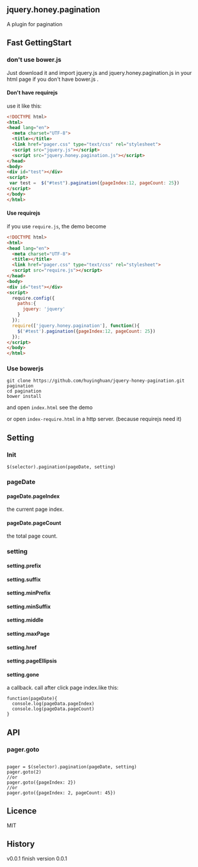 jquery.honey.pagination
------------
A plugin for pagination

## Fast GettingStart

### don't use bower.js
Just download it and import jquery.js and jquery.honey.pagination.js in your html page if you don't have bower.js .

#### Don't have requirejs
use it like this:

```html
<!DOCTYPE html>
<html>
<head lang="en">
  <meta charset="UTF-8">
  <title></title>
  <link href="pager.css" type="text/css" rel="stylesheet">
  <script src="jquery.js"></script>
  <script src="jquery.honey.pagination.js"></script>
</head>
<body>
<div id="test"></div>
<script>
 var test =  $("#test").pagination({pageIndex:12, pageCount: 25})
</script>
</body>
</html>
```
#### Use requirejs
if you use ```require.js```, the demo become
```html
<!DOCTYPE html>
<html>
<head lang="en">
  <meta charset="UTF-8">
  <title></title>
  <link href="pager.css" type="text/css" rel="stylesheet">
  <script src="require.js"></script>
</head>
<body>
<div id="test"></div>
<script>
  require.config({
    paths:{
      jquery: 'jquery'
    }
  });
  require(['jquery.honey.pagination'], function(){
    $('#test').pagination({pageIndex:12, pageCount: 25})
  });
</script>
</body>
</html>
```

### Use bowerjs

```shell
git clone https://github.com/huyinghuan/jquery-honey-pagination.git pagination
cd pagination
bower install
```
and open ```index.html``` see the demo

or open ```index-require.html``` in a http server. (because requirejs need it)

## Setting

### Init

```
$(selector).pagination(pageDate, setting)
```

### pageDate

#### pageDate.pageIndex

the current page index.

#### pageDate.pageCount

the total page count.

### setting

#### setting.prefix
#### setting.suffix
#### setting.minPrefix
#### setting.minSuffix
#### setting.middle
#### setting.maxPage
#### setting.href
#### setting.pageEllipsis

#### setting.gone
a callback. call after click page index.like this:
```
function(pageDate){
  console.log(pageData.pageIndex)
  console.log(pageData.pageCount)
}
```

## API

### pager.goto

```

pager = $(selector).pagination(pageDate, setting)
pager.goto(2)
//or
pager.goto({pageIndex: 2})
//or
pager.goto({pageIndex: 2, pageCount: 45})
```


## Licence
MIT

## History

v0.0.1
 finish version 0.0.1


